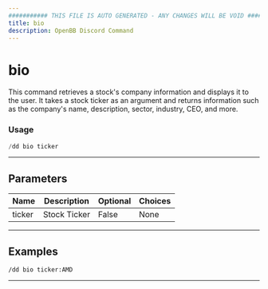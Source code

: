 ```yaml
---
########### THIS FILE IS AUTO GENERATED - ANY CHANGES WILL BE VOID ###########
title: bio
description: OpenBB Discord Command
---
```


# bio

This command retrieves a stock's company information and displays it to the user. It takes a stock ticker as an argument and returns information such as the company's name, description, sector, industry, CEO, and more.

### Usage

```python wordwrap
/dd bio ticker
```

---

## Parameters

| Name | Description | Optional | Choices |
| ---- | ----------- | -------- | ------- |
| ticker | Stock Ticker | False | None |


---

## Examples

```
/dd bio ticker:AMD
```
---
